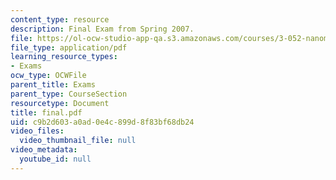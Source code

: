 ```yaml
---
content_type: resource
description: Final Exam from Spring 2007.
file: https://ol-ocw-studio-app-qa.s3.amazonaws.com/courses/3-052-nanomechanics-of-materials-and-biomaterials-spring-2007/c9b2d603a0ad0e4c899d8f83bf68db24_final.pdf
file_type: application/pdf
learning_resource_types:
- Exams
ocw_type: OCWFile
parent_title: Exams
parent_type: CourseSection
resourcetype: Document
title: final.pdf
uid: c9b2d603-a0ad-0e4c-899d-8f83bf68db24
video_files:
  video_thumbnail_file: null
video_metadata:
  youtube_id: null
---
```

